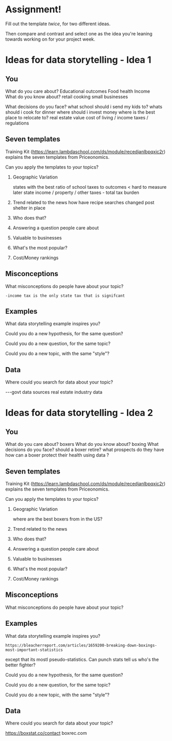 # Assignment!

Fill out the template *twice*, for two different ideas.

Then compare and contrast and select one as the idea you're leaning towards
working on for your project week.


# Ideas for data storytelling - Idea 1

## You

What do you care about?
    Educational outcomes
    Food
    health
    Income    
What do you know about?
    retail
    cooking
    small businesses
    
    
What decisions do you face?
    what school should i send my kids to?
    whats should i cook for dinner
    where should i invest money
    where is the best place to relocate to? 
        real estate value 
        cost of living / income
        taxes / regulations
        
    

## Seven templates

Training Kit (https://learn.lambdaschool.com/ds/module/recedjanlbpqxic2r) explains the seven templates from Priceonomics.

Can you apply the templates to your topics? 

1. Geographic Variation

    states with the best ratio of school taxes to outcomes < hard to measure later
    state income / property / other taxes -  total tax burden
    

2. Trend related to the news
    how have recipe searches changed post shelter in place

3. Who does that?


4. Answering a question people care about


5. Valuable to businesses


6. What's the most popular?


7. Cost/Money rankings
    

## Misconceptions

What misconceptions do people have about your topic?
    
    -income tax is the only state tax that is signifcant 
 
## Examples

What data storytelling example inspires you?


Could you do a new hypothesis, for the same question?


Could you do a new question, for the same topic?


Could you do a new topic, with the same "style"?


## Data

Where could you search for data about your topic?

---govt data sources
  real estate industry data
  

# Ideas for data storytelling - Idea 2

## You

What do you care about?
     boxers
What do you know about?
     boxing
What decisions do you face?
    should a boxer retire?
    what prospects do they have 
     how can a boxer protect their health using data ?

## Seven templates

Training Kit (https://learn.lambdaschool.com/ds/module/recedjanlbpqxic2r) explains the seven templates from Priceonomics.

Can you apply the templates to your topics? 

1. Geographic Variation

    where are the best boxers from in the US?
    
2. Trend related to the news
    

3. Who does that?
   

4. Answering a question people care about


5. Valuable to businesses


6. What's the most popular?


7. Cost/Money rankings


## Misconceptions

What misconceptions do people have about your topic?


## Examples

What data storytelling example inspires you?

    https://bleacherreport.com/articles/1659200-breaking-down-boxings-most-important-statistics
except that its mostl pseudo-statistics.
    Can  punch stats tell us who's the better fighter?
         
   

Could you do a new hypothesis, for the same question?



Could you do a new question, for the same topic?


Could you do a new topic, with the same "style"?


## Data

Where could you search for data about your topic?

https://boxstat.co/contact
 boxrec.com

